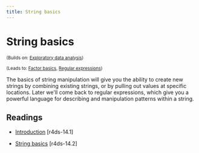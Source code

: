 ```yaml
---
title: String basics
---
```


<!-- Generated automatically from string-basics.yml. Do not edit by hand -->

# String basics

<small>(Builds on: [Exploratory data analysis](eda.md))</small>

<small>(Leads to: [Factor basics](factor-basics.md), [Regular expressions](regexps.md))</small>

The basics of string manipulation will give you the ability to create new
strings by combining existing strings, or by pulling out values at specific
locations. Later we'll come back to regular expressions, which give you a
powerful language for describing and manipulation patterns within a string.

## Readings

  * [Introduction](http://r4ds.had.co.nz/strings.html#introduction-8) [r4ds-14.1]

  * [String basics](http://r4ds.had.co.nz/strings.html#string-basics) [r4ds-14.2]



